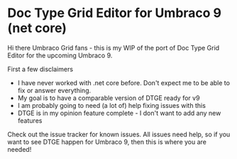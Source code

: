 # Doc Type Grid Editor for Umbraco 9 (net core)

Hi there Umbraco Grid fans - this is my WIP of the port of Doc Type Grid Editor for the upcoming Umbraco 9.

First a few disclaimers
- I have never worked with .net core before. Don't expect me to be able to fix or answer everything.
- My goal is to have a comparable version of DTGE ready for v9
- I am probably going to need (a lot of) help fixing issues with this
- DTGE is in my opinion feature complete - I don't want to add any new features

Check out the issue tracker for known issues. All issues need help, so if you want to see DTGE happen for Umbraco 9, then this is where you are needed!
